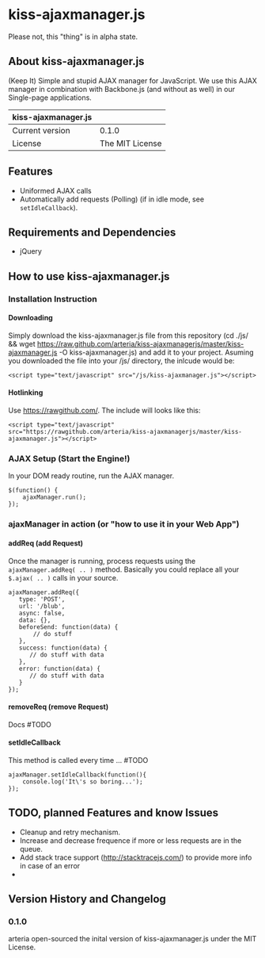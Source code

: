 # kiss-ajaxmanager.js

Please not, this "thing" is in alpha state. 




## About kiss-ajaxmanager.js

(Keep It) Simple and stupid AJAX manager for JavaScript. We use this AJAX manager in combination with Backbone.js (and without as well) 
in our Single-page applications.
 


| kiss-ajaxmanager.js |  | 
| ------------- | --- | 
| Current version | 0.1.0 |
| License | The MIT License |

## Features

* Uniformed AJAX calls
* Automatically add requests (Polling) (if in idle mode, see ``setIdleCallback``).

## Requirements and Dependencies


* jQuery


## How to use kiss-ajaxmanager.js
 

### Installation Instruction
#### Downloading
Simply download the kiss-ajaxmanager.js	file from this repository (cd ./js/ && wget https://raw.github.com/arteria/kiss-ajaxmanagerjs/master/kiss-ajaxmanager.js -O kiss-ajaxmanager.js) and add it to your project. Asuming you downloaded the file into your /js/ directory, the
inlcude would be:

	<script type="text/javascript" src="/js/kiss-ajaxmanager.js"></script> 

#### Hotlinking

Use https://rawgithub.com/. The include will looks like this:
	
	<script type="text/javascript" src="https://rawgithub.com/arteria/kiss-ajaxmanagerjs/master/kiss-ajaxmanager.js"></script> 


### AJAX Setup (Start the Engine!)


In your DOM ready routine, run the AJAX manager.

	$(function() {    
	    ajaxManager.run(); 
	});


### ajaxManager in action (or "how to use it in your Web App")

#### addReq (add Request)

Once the manager is running, process requests using the ``ajaxManager.addReq( .. )`` method. Basically you could replace all your ``$.ajax( .. )`` calls in your source. 

	ajaxManager.addReq({
	   type: 'POST',
	   url: '/blub',
	   async: false,
	   data: {},
	   beforeSend: function(data) {    
	       // do stuff
	   },
	   success: function(data) {
	      // do stuff with data
	   },
	   error: function(data) {
	      // do stuff with data
	   } 
	});

#### removeReq (remove Request)

Docs #TODO

#### setIdleCallback

This method is called every time ... #TODO

	
	ajaxManager.setIdleCallback(function(){
	    console.log('It\'s so boring...');
	});


## TODO, planned Features and know Issues

* Cleanup and retry mechanism.
* Increase and decrease frequence if more or less requests are in the queue.
* Add stack trace support (http://stacktracejs.com/) to provide more info in case of an error
* 

## Version History and Changelog

### 0.1.0

arteria open-sourced the inital version of kiss-ajaxmanager.js under the MIT License.



